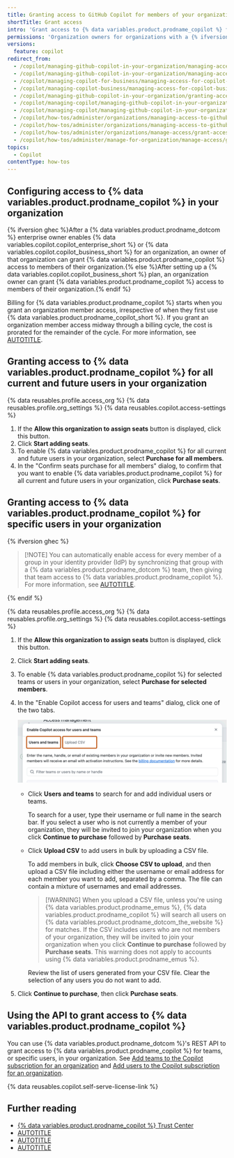 ```yaml
---
title: Granting access to GitHub Copilot for members of your organization
shortTitle: Grant access
intro: 'Grant access to {% data variables.product.prodname_copilot %} for some or all of the members of your organization.'
permissions: 'Organization owners for organizations with a {% ifversion ghec %}{% data variables.copilot.copilot_enterprise_short %} or{% endif %} {% data variables.copilot.copilot_business_short %} plan.'
versions:
  feature: copilot
redirect_from:
  - /copilot/managing-github-copilot-in-your-organization/managing-access-for-copilot-in-your-organization
  - /copilot/managing-github-copilot-in-your-organization/managing-access-for-copilot-business-in-your-organization
  - /copilot/managing-copilot-for-business/managing-access-for-copilot-for-business-in-your-organization
  - /copilot/managing-copilot-business/managing-access-for-copilot-business-in-your-organization
  - /copilot/managing-github-copilot-in-your-organization/granting-access-to-copilot-for-members-of-your-organization
  - /copilot/managing-copilot/managing-github-copilot-in-your-organization/granting-access-to-copilot-for-members-of-your-organization
  - /copilot/managing-copilot/managing-github-copilot-in-your-organization/managing-access-to-github-copilot-in-your-organization/granting-access-to-copilot-for-members-of-your-organization
  - /copilot/how-tos/administer/organizations/managing-access-to-github-copilot-in-your-organization/granting-access-to-copilot-for-members-of-your-organization
  - /copilot/how-tos/administer/organizations/managing-access-to-github-copilot-in-your-organization/grant-access
  - /copilot/how-tos/administer/organizations/manage-access/grant-access
  - /copilot/how-tos/administer/manage-for-organization/manage-access/grant-access
topics:
  - Copilot
contentType: how-tos
---
```


## Configuring access to {% data variables.product.prodname_copilot %} in your organization

{% ifversion ghec %}After a {% data variables.product.prodname_dotcom %} enterprise owner enables {% data variables.copilot.copilot_enterprise_short %} or {% data variables.copilot.copilot_business_short %} for an organization, an owner of that organization can grant {% data variables.product.prodname_copilot %} access to members of their organization.{% else %}After setting up a {% data variables.copilot.copilot_business_short %} plan, an organization owner can grant {% data variables.product.prodname_copilot %} access to members of their organization.{% endif %}

Billing for {% data variables.product.prodname_copilot %} starts when you grant an organization member access, irrespective of when they first use {% data variables.product.prodname_copilot_short %}. If you grant an organization member access midway through a billing cycle, the cost is prorated for the remainder of the cycle. For more information, see [AUTOTITLE](/billing/managing-billing-for-github-copilot/about-billing-for-github-copilot).

## Granting access to {% data variables.product.prodname_copilot %} for all current and future users in your organization

{% data reusables.profile.access_org %}
{% data reusables.profile.org_settings %}
{% data reusables.copilot.access-settings %}
1. If the **Allow this organization to assign seats** button is displayed, click this button.
1. Click **Start adding seats**.
1. To enable {% data variables.product.prodname_copilot %} for all current and future users in your organization, select **Purchase for all members**.
1. In the "Confirm seats purchase for all members" dialog, to confirm that you want to enable {% data variables.product.prodname_copilot %} for all current and future users in your organization, click **Purchase seats**.

## Granting access to {% data variables.product.prodname_copilot %} for specific users in your organization

{% ifversion ghec %}

> [!NOTE] You can automatically enable access for every member of a group in your identity provider (IdP) by synchronizing that group with a {% data variables.product.prodname_dotcom %} team, then giving that team access to {% data variables.product.prodname_copilot %}. For more information, see [AUTOTITLE](/organizations/organizing-members-into-teams/synchronizing-a-team-with-an-identity-provider-group).

{% endif %}

{% data reusables.profile.access_org %}
{% data reusables.profile.org_settings %}
{% data reusables.copilot.access-settings %}
1. If the **Allow this organization to assign seats** button is displayed, click this button.
1. Click **Start adding seats**.
1. To enable {% data variables.product.prodname_copilot %} for selected teams or users in your organization, select **Purchase for selected members**.
1. In the "Enable Copilot access for users and teams" dialog, click one of the two tabs.

   ![Screenshot of the "enable access for selected members" dialog.](/assets/images/help/copilot/enable-access-for-selected-members.png)

   * Click **Users and teams** to search for and add individual users or teams.

     To search for a user, type their username or full name in the search bar. If you select a user who is not currently a member of your organization, they will be invited to join your organization when you click **Continue to purchase** followed by **Purchase seats**.

   * Click **Upload CSV** to add users in bulk by uploading a CSV file.

     To add members in bulk, click **Choose CSV to upload**, and then upload a CSV file including either the username or email address for each member you want to add, separated by a comma. The file can contain a mixture of usernames and email addresses.

     > [!WARNING] When you upload a CSV file, unless you're using {% data variables.product.prodname_emus %}, {% data variables.product.prodname_copilot %} will search all users on {% data variables.product.prodname_dotcom_the_website %} for matches. If the CSV includes users who are not members of your organization, they will be invited to join your organization when you click **Continue to purchase** followed by **Purchase seats**. This warning does not apply to accounts using {% data variables.product.prodname_emus %}.

     Review the list of users generated from your CSV file. Clear the selection of any users you do not want to add.

1. Click **Continue to purchase**, then click **Purchase seats**.

## Using the API to grant access to {% data variables.product.prodname_copilot %}

You can use {% data variables.product.prodname_dotcom %}'s REST API to grant access to {% data variables.product.prodname_copilot %} for teams, or specific users, in your organization. See [Add teams to the Copilot subscription for an organization](/rest/copilot/copilot-user-management?apiVersion=2022-11-28#add-teams-to-the-copilot-subscription-for-an-organization) and [Add users to the Copilot subscription for an organization](/rest/copilot/copilot-user-management?apiVersion=2022-11-28#add-users-to-the-copilot-subscription-for-an-organization).

{% data reusables.copilot.self-serve-license-link %}

## Further reading

* [{% data variables.product.prodname_copilot %} Trust Center](https://copilot.github.trust.page)
* [AUTOTITLE](/copilot/managing-copilot/managing-github-copilot-in-your-organization/managing-github-copilot-features-in-your-organization/managing-policies-for-copilot-in-your-organization)
* [AUTOTITLE](/copilot/managing-copilot/managing-github-copilot-in-your-organization/reviewing-github-copilot-activity-in-your-organization/reviewing-usage-data-for-github-copilot-in-your-organization)
* [AUTOTITLE](/copilot/managing-copilot/managing-github-copilot-in-your-organization/managing-access-to-github-copilot-in-your-organization/revoking-access-to-copilot-for-members-of-your-organization)
